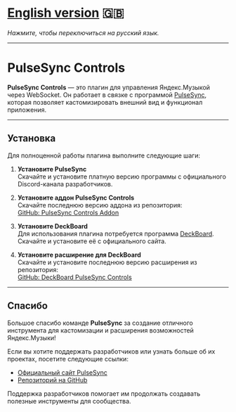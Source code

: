 # [English version](README.md) 🇬🇧  
*Нажмите, чтобы переключиться на русский язык.*

---

# PulseSync Controls

**PulseSync Controls** — это плагин для управления Яндекс.Музыкой через WebSocket. Он работает в связке с программой [PulseSync](https://pulsesync.dev/), которая позволяет кастомизировать внешний вид и функционал приложения.

---

## Установка

Для полноценной работы плагина выполните следующие шаги:

1. **Установите PulseSync**  
   Скачайте и установите платную версию программы с официального Discord-канала разработчиков.

2. **Установите аддон PulseSync Controls**  
   Скачайте последнюю версию аддона из репозитория:  
   [GitHub: PulseSync Controls Addon](https://github.com/WolfySoCute/pulsesync-controls-addon/releases/latest/)

3. **Установите DeckBoard**  
   Для использования плагина потребуется программа [DeckBoard](https://www.deckboard.app/). Скачайте и установите её с официального сайта.

4. **Установите расширение для DeckBoard**  
   Скачайте и установите последнюю версию расширения из репозитория:  
   [GitHub: DeckBoard PulseSync Controls](https://github.com/WolfySoCute/deckboard-pulsesync-controls/releases/latest/)

---

## Спасибо

Большое спасибо команде **PulseSync** за создание отличного инструмента для кастомизации и расширения возможностей Яндекс.Музыки!  

Если вы хотите поддержать разработчиков или узнать больше об их проектах, посетите следующие ссылки:
- [Официальный сайт PulseSync](https://pulsesync.dev)  
- [Репозиторий на GitHub](https://github.com/PulseSync-LLC/YMusic-DRPC)  

Поддержка разработчиков помогает им продолжать создавать полезные инструменты для сообщества.
